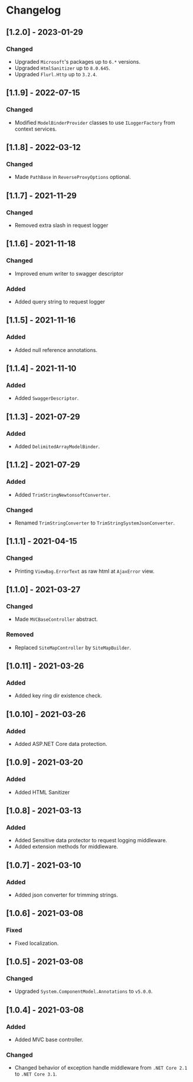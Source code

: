 # Changelog

## [1.2.0] - 2023-01-29

### Changed

- Upgraded `Microsoft`'s packages up to `6.*` versions.
- Upgraded `HtmlSanitizer` up to `8.0.645`.
- Upgraded `Flurl.Http` up to `3.2.4`.

## [1.1.9] - 2022-07-15

### Changed

- Modified `ModelBinderProvider` classes to use `ILoggerFactory` from context services.

## [1.1.8] - 2022-03-12

### Changed

- Made `PathBase` in `ReverseProxyOptions` optional.

## [1.1.7] - 2021-11-29

### Changed

- Removed extra slash in request logger

## [1.1.6] - 2021-11-18

### Changed

- Improved enum writer to swagger descriptor

### Added

- Added query string to request logger

## [1.1.5] - 2021-11-16

### Added

- Added null reference annotations.

## [1.1.4] - 2021-11-10

### Added

- Added `SwaggerDescriptor`.

## [1.1.3] - 2021-07-29

### Added

- Added `DelimitedArrayModelBinder`.

## [1.1.2] - 2021-07-29

### Added

- Added `TrimStringNewtonsoftConverter`.

### Changed

- Renamed `TrimStringConverter` to `TrimStringSystemJsonConverter`.

## [1.1.1] - 2021-04-15

### Changed

- Printing `ViewBag.ErrorText` as raw html at `AjaxError` view.

## [1.1.0] - 2021-03-27

### Changed

- Made `MVCBaseController` abstract.

### Removed

- Replaced `SiteMapController` by `SiteMapBuilder`.

## [1.0.11] - 2021-03-26

### Added

- Added key ring dir existence check.

## [1.0.10] - 2021-03-26

### Added

- Added ASP.NET Core data protection.

## [1.0.9] - 2021-03-20

### Added

- Added HTML Sanitizer

## [1.0.8] - 2021-03-13

### Added

- Added Sensitive data protector to request logging middleware.
- Added extension methods for middleware.

## [1.0.7] - 2021-03-10

### Added

- Added json converter for trimming strings.

## [1.0.6] - 2021-03-08

### Fixed

- Fixed localization.

## [1.0.5] - 2021-03-08

### Changed

- Upgraded `System.ComponentModel.Annotations` to `v5.0.0`.

## [1.0.4] - 2021-03-08

### Added

- Added MVC base controller.

### Changed

- Changed behavior of exception handle middleware from `.NET Core 2.1` to `.NET Core 3.1`.
